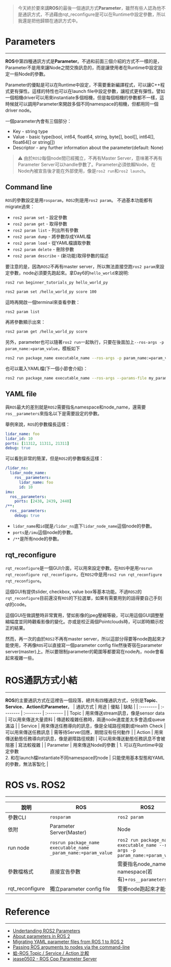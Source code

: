 > 今天終於要來講**ROS**的最後一個通訊方式**Parameter**，雖然有些人認為他不是通訊方式，不過藉由rqt_reconfigure是可以在Runtime中設定參數，所以我還是把他歸類在通訊方式中。

# Parameters
---
**ROS**中第四種通訊方式是**Parameter**。不過和前面三個介紹的方式不一樣的是，Parameter不是用來讓Node之間交換訊息的，而是讓使用者在Runtime中設定設定一些Node的參數。

Parameter的優點是可以在Runtime中設定，不需要重新編譯程式，可以讓C++程式更有彈性。這樣的特性也可以在launch file中設定參數，讓程式更有彈性。譬如一個相機driver可以用來instantiate多個相機，但是每個相機的參數都不一樣，這時候就可以調用Parameter來開啟多個不同namespace的相機，但都用同一個driver node。

一個parameter內會有三個部分：
* Key - string type
* Value - basic type(bool, int64, float64, string, byte[], bool[], int64[], float64[] or string[])
* Descriptor - any further information about the parameter(default: None)

>:warning: 由於`ROS2`每個node間已經獨立，不再有Master Server，意味著不再有Parameter Server可以handle參數了。Parameter必須依賴Node，在Node內被宣告後才能在外部使用，像是`ros2 run`和`ros2 launch`。


## Command line
`ROS`的參數設定是用`rosparam`，`ROS2`則是用`ros2 param`。
不過基本功能都有migrate過來：
* `ros2 param set` - 設定參數
* `ros2 param get` - 取得參數
* `ros2 param list` - 列出所有參數
* `ros2 param dump` - 將參數存成YAML檔
* `ros2 param load` - 從YAML檔讀取參數
* `ros2 param delete` - 刪除參數
* `ros2 param describe` - (新功能)取得參數的描述

要注意的是，因為`ROS2`不再有master server，所以無法直接空跑`ros2 param`來設定參數，node必須要先跑起來。拿Day6的`hello_world`來說明:
```bash
ros2 run beginner_tutorials_py hello_world_py

ros2 param set /hello_world_py score 100
```

這時再開啟一個terminal來查看參數：
```bash
ros2 param list
```
再將參數顯示出來：
```bash
ros2 param get /hello_world_py score
```

另外，parameter也可以隨著`ros2 run`一起執行，只要在後面加上`--ros-args -p param_name:=param_value`，模板如下
```bash
ros2 run package_name executable_name --ros-args -p param_name:=param_value
```
也可以載入YAML檔(下一個小節會介紹)：
```bash
ros2 run package_name executable_name --ros-args --params-file my_params.yaml
```


## YAML file
與`ROS`最大的差別就是`ROS2`需要指名namespace和node_name，還需要`ros__parameters`來指名以下是需要設定的參數。

舉例來說，`ROS`的參數檔長這樣：
```yaml
lidar_name: foo
lidar_id: 10
ports: [11312, 11311, 21311]
debug: true
```
可以看到非常的簡潔，但是`ROS2`的參數檔長這樣：
```yaml
/lidar_ns:
  lidar_node_name:
    ros__parameters:
      lidar_name: foo
      id: 10
imu:
  ros__parameters:
    ports: [2438, 2439, 2440]
/**:
  ros__parameters:
    debug: true
```
* `lidar_name`和`id`就是`/lidar_ns`底下`lidar_node_name`這個node的參數。
* `ports`是`/imu`這個node的參數。
* `/**`是所有node的參數。

## rqt_reconfigure
`rqt_reconfigure`是一個GUI介面，可以用來設定參數。在`ROS`中是用`rosrun rqt_reconfigure rqt_reconfigure`，在`ROS2`中是用`ros2 run rqt_reconfigure rqt_reconfigure`。

這個GUI有提供slider, checkbox, value box等基本功能。不過`ROS2`的`rqt_reconfigure`目前還沒有`ROS`的下拉選單，如果有需要用到的話得要自己手刻qt的code。

這個GUI在做調整時非常實用，譬如影像的jpeg壓縮等級，可以用這個GUI調整壓縮幅度並同時觀看影像的變化。亦或是校正兩個Pointclouds時，可以即時顯示校正的結果。

然而，再一次的由於`ROS2`不再有master server，所以這部分得要等node跑起來才能使用，不再像`ROS`可以直接寫一個parameter config file然後寄宿在parameter server(master)上。所以要限制parameter的範圍等都要寫在node內，node會看起來複雜一些。



# ROS通訊方式小結
---
**ROS**的主要通訊方式在這裡告一個段落，總共有四種通訊方式，分別是**Topic**、**Service**、**Action**和**Parameter**。
| 通訊方式 | 用途 | 優點 | 缺點 |
| :-------- | :-------- | :-------- | :-------- |
| Topic | 用來傳送stream訊息，像是sensor data | 可以用來傳送大量資料 | 傳遞較複雜任務時，兩邊node速度差太多會造成queue 滿溢 |
| Service | 用來傳送任務導向的訊息，像是全域路徑規劃或Health Check | 可以用來傳送任務訊息 | 需等待Server回應，期間沒有任何動作 |
| Action | 用來傳送動態任務導向的訊息，像是避障路徑規劃 | 可以用來傳送動態任務訊息不會被阻塞 | 寫法較複雜 |
| Parameter | 用來傳送Node的參數 | 1. 可以在Runtime中設定參數 <br>2. 和在launch檔instantiate不同namespace的node | 只能使用基本型態和YAML的參數，無法客製化 |



# ROS vs. ROS2
---
| 說明 | ROS | ROS2 |
| --- | --- | --- |
| 參數CLI | `rosparam` | `ros2 param` |
| 依附 | Parameter Server(Master) | Node |
| run node | `rosrun package_name executable_name _param_name:=param_value` | `ros2 run package_name executable_name --ros-args -p param_name:=param_value` |
| 參數檔格式 | 直接宣告參數 | 需要指名node_name和namespace(若有)+`ros__parameters:` |
| rqt_reconfigure | 獨立parameter config file | 需要node跑起來才能使用 |




# Reference
---
* [Undertanding ROS2 Parameters](https://docs.ros.org/en/foxy/Tutorials/Beginner-CLI-Tools/Understanding-ROS2-Parameters/Understanding-ROS2-Parameters.html)
* [About parameters in ROS 2](https://docs.ros.org/en/foxy/Concepts/About-ROS-2-Parameters.html)
* [Migrating YAML parameter files from ROS 1 to ROS 2](https://docs.ros.org/en/foxy/How-To-Guides/Parameters-YAML-files-migration-guide.html)
* [Passing ROS arguments to nodes via the command-line](https://docs.ros.org/en/foxy/How-To-Guides/Node-arguments.html)
* [蛤-ROS Topic / Service / Action 比較](https://ithelp.ithome.com.tw/articles/10247100)
* [jease0502 - ROS Cpp Parameter Server]()